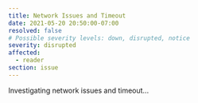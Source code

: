 ```yaml
---
title: Network Issues and Timeout
date: 2021-05-20 20:50:00-07:00
resolved: false
# Possible severity levels: down, disrupted, notice
severity: disrupted
affected:
  - reader
section: issue
---
```


Investigating network issues and timeout...
